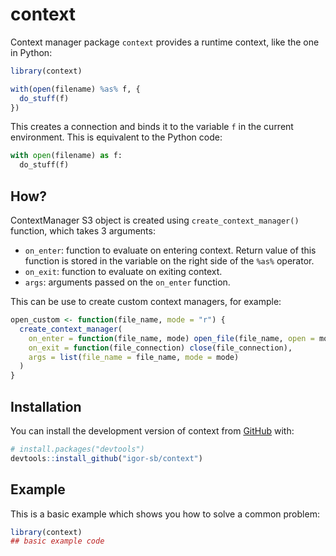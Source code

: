 
# context

<!-- badges: start -->
<!-- badges: end -->

Context manager package `context` provides a runtime context, like the one in
Python:

```r
library(context)

with(open(filename) %as% f, {
  do_stuff(f)
})
```

This creates a connection and binds it to the variable `f` in the current
environment. This is equivalent to the Python code:

```py
with open(filename) as f:
  do_stuff(f)
```

## How?

ContextManager S3 object is created using `create_context_manager()` function,
which takes 3 arguments:
* `on_enter`: function to evaluate on entering context. Return value of this
  function is stored in the variable on the right side of the `%as%` operator.
* `on_exit`: function to evaluate on exiting context.
* `args`: arguments passed on the `on_enter` function.

This can be use to create custom context managers, for example:

```r
open_custom <- function(file_name, mode = "r") {
  create_context_manager(
    on_enter = function(file_name, mode) open_file(file_name, open = mode),
    on_exit = function(file_connection) close(file_connection),
    args = list(file_name = file_name, mode = mode)
  )
}

```

## Installation

You can install the development version of context from [GitHub](https://github.com/) with:

``` r
# install.packages("devtools")
devtools::install_github("igor-sb/context")
```

## Example

This is a basic example which shows you how to solve a common problem:

``` r
library(context)
## basic example code
```

